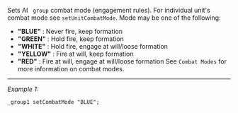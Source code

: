 Sets AI ` group` combat mode (engagement rules). For individual unit's combat mode see `setUnitCombatMode`. Mode may be one of the following: 
* **"BLUE"** : Never fire, keep formation
* **"GREEN"** : Hold fire, keep formation
* **"WHITE"** : Hold fire, engage at will/loose formation
* **"YELLOW"** : Fire at will, keep formation
* **"RED"** : Fire at will, engage at will/loose formation
See `Combat Modes` for more information on combat modes.


---
*Example 1:*
```sqf
_group1 setCombatMode "BLUE";
```